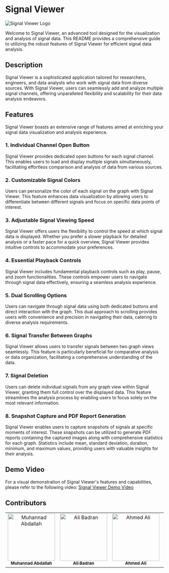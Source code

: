 # Signal Viewer

![Signal Viewer Logo](https://github.com/Muhannad159/Signal_Viewer/assets/110257687/48a51dfe-3664-439d-a04c-a445c31c3f7e)

Welcome to Signal Viewer, an advanced tool designed for the visualization and analysis of signal data. This README provides a comprehensive guide to utilizing the robust features of Signal Viewer for efficient signal data analysis.

## Description

Signal Viewer is a sophisticated application tailored for researchers, engineers, and data analysts who work with signal data from diverse sources. With Signal Viewer, users can seamlessly add and analyze multiple signal channels, offering unparalleled flexibility and scalability for their data analysis endeavors.

## Features

Signal Viewer boasts an extensive range of features aimed at enriching your signal data visualization and analysis experience.

### 1. Individual Channel Open Button

Signal Viewer provides dedicated open buttons for each signal channel. This enables users to load and display multiple signals simultaneously, facilitating effortless comparison and analysis of data from various sources.

### 2. Customizable Signal Colors

Users can personalize the color of each signal on the graph with Signal Viewer. This feature enhances data visualization by allowing users to differentiate between different signals and focus on specific data points of interest.

### 3. Adjustable Signal Viewing Speed

Signal Viewer offers users the flexibility to control the speed at which signal data is displayed. Whether you prefer a slower playback for detailed analysis or a faster pace for a quick overview, Signal Viewer provides intuitive controls to accommodate your preferences.

### 4. Essential Playback Controls

Signal Viewer includes fundamental playback controls such as play, pause, and zoom functionalities. These controls empower users to navigate through signal data effectively, ensuring a seamless analysis experience.

### 5. Dual Scrolling Options

Users can navigate through signal data using both dedicated buttons and direct interaction with the graph. This dual approach to scrolling provides users with convenience and precision in navigating their data, catering to diverse analysis requirements.

### 6. Signal Transfer Between Graphs

Signal Viewer allows users to transfer signals between two graph views seamlessly. This feature is particularly beneficial for comparative analysis or data organization, facilitating a comprehensive understanding of the data.

### 7. Signal Deletion

Users can delete individual signals from any graph view within Signal Viewer, granting them full control over the displayed data. This feature streamlines the analysis process by enabling users to focus solely on the most relevant information.

### 8. Snapshot Capture and PDF Report Generation

Signal Viewer enables users to capture snapshots of signals at specific moments of interest. These snapshots can be utilized to generate PDF reports containing the captured images along with comprehensive statistics for each graph. Statistics include mean, standard deviation, duration, minimum, and maximum values, providing users with valuable insights for their analysis.

## Demo Video

For a visual demonstration of Signal Viewer's features and capabilities, please refer to the following video: [Signal Viewer Demo Video](https://drive.google.com/drive/folders/1H1tUPsod9sR3owt4DLxdgxuiZfqXZ6pJ?usp=sharing)

## Contributors <a name = "Contributors"></a>

<table>
  <tr>
    <td align="center">
    <a href="https://github.com/Muhannad159" target="_black">
    <img src="https://avatars.githubusercontent.com/u/104541242?v=4" width="150px;" alt="Muhannad Abdallah"/>
    <br />
    <sub><b>Muhannad Abdallah</b></sub></a>
    </td>
  <td align="center">
    <a href="https://github.com/AliBadran716" target="_black">
    <img src="https://avatars.githubusercontent.com/u/102072821?v=4" width="150px;" alt="Ali Badran"/>
    <br />
    <sub><b>Ali Badran</b></sub></a>
    </td>
     <td align="center">
    <a href="https://github.com/ahmedalii3" target="_black">
    <img src="https://avatars.githubusercontent.com/u/110257687?v=4" width="150px;" alt="Ahmed Ali"/>
    <br />
    <sub><b>Ahmed Ali</b></sub></a>
    </td>
<td align="center">
    <a href="https://github.com/hassanowis" target="_black">
    <img src="https://avatars.githubusercontent.com/u/102428122?v=4" width="150px;" alt="Hassan Hussein"/>
    <br />
    <sub><b>Hassan Hussein</b></sub></a>
    </td>
      </tr>
 </table>


